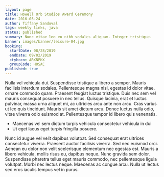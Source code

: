 ```yaml
---
layout: page
title: Howell Orb Studios Award Ceremony
date: 2016-05-24
author: Tiffany Sandoval
tags: weekly links, java
status: published
summary: Nunc vitae leo eu nibh sodales aliquam. Integer tristique.
banner: images/banner/leisure-04.jpg
booking:
  startDate: 08/28/2019
  endDate: 09/02/2019
  ctyhocn: ARXNPHX
  groupCode: HOSAC
published: true
---
```

Nulla vel vehicula dui. Suspendisse tristique a libero a semper. Mauris facilisis interdum sodales. Pellentesque magna nisl, egestas id dolor vitae, ornare commodo quam. Praesent feugiat luctus tristique. Duis nec sem vel mauris consequat posuere in nec tellus. Quisque lacinia, erat et luctus pulvinar, massa urna aliquet mi, ac ultricies arcu ante non arcu. Cras varius ut leo quis tincidunt. Mauris sit amet dictum arcu. Donec luctus nulla odio, vitae viverra odio euismod at. Pellentesque tempor id libero quis venenatis.

* Maecenas vel sem dictum turpis vehicula consectetur vehicula in dui
* Ut eget lacus eget turpis fringilla posuere.

Nunc id augue vel velit dapibus volutpat. Sed consequat erat ultrices consectetur viverra. Praesent auctor facilisis viverra. Sed nec euismod orci. Aenean eu dolor non velit scelerisque elementum nec egestas est. Mauris a libero vehicula, mollis risus eu, dapibus neque. Nunc gravida sem dolor. Suspendisse pharetra tellus eget mauris commodo, nec pellentesque ligula volutpat. Morbi nec lectus neque. Maecenas ac congue arcu. Nulla ut lectus sed eros iaculis tempus vel in purus.
